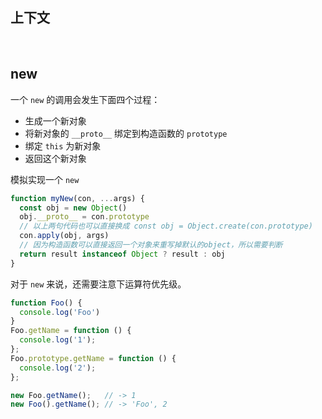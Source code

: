 ## 上下文


<br/> 

## new
一个 `new` 的调用会发生下面四个过程：
* 生成一个新对象
* 将新对象的 `__proto__` 绑定到构造函数的 `prototype`
* 绑定 `this` 为新对象
* 返回这个新对象

模拟实现一个 `new`
```js
function myNew(con, ...args) {
  const obj = new Object()
  obj.__proto__ = con.prototype
  // 以上两句代码也可以直接换成 const obj = Object.create(con.prototype)
  con.apply(obj, args)
  // 因为构造函数可以直接返回一个对象来重写掉默认的object，所以需要判断
  return result instanceof Object ? result : obj
}
```

对于 `new` 来说，还需要注意下运算符优先级。
```js
function Foo() {
  console.log('Foo')
}
Foo.getName = function () {
  console.log('1');
};
Foo.prototype.getName = function () {
  console.log('2');
};

new Foo.getName();   // -> 1
new Foo().getName(); // -> 'Foo', 2
```
